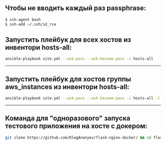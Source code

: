 Чтобы не вводить каждый раз passphrase:
---

```bash
$ ssh-agent bash
$ ssh-add ~/.ssh/id_rsa
```


Запустить плейбук для всех хостов из инвентори hosts-all:
---

```bash
ansible-playbook site.yml --ask-pass --ask-become-pass -i hosts-all
```

---
Запустить плейбук для хостов группы aws_instances из инвентори hosts-all:
---

```bash
ansible-playbook site.yml --ask-pass --ask-become-pass -i hosts-all -l aws_instances
```

---
Команда для "одноразового" запуска тестового приложения на хосте с докером:
---

```bash
git clone https://github.com/OlegAnanyev/flask-nginx-docker/ && cd flask-nginx-docker && docker-compose up --build && cd .. && rm -rf flask-nginx-docker/
```
